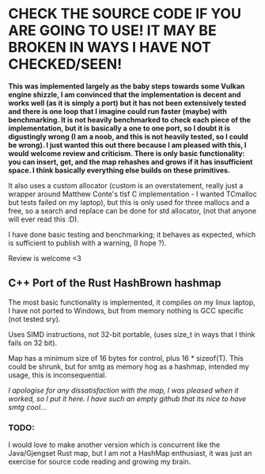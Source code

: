 # CHECK THE SOURCE CODE IF YOU ARE GOING TO USE! IT MAY BE BROKEN IN WAYS I HAVE NOT CHECKED/SEEN!

**This was implemented largely as the baby steps towards some Vulkan engine shizzle, I am convinced that the implementation is decent and works well (as it is simply a port) but it has not been extensively tested and there is one loop that I imagine could run faster (maybe) with benchmarking. It is not heavily benchmarked to check each piece of the implementation, but it is basically a one to one port, so I doubt it is digustingly wrong (I am a noob, and this is not heavily tested, so I could be wrong). I just wanted this out there because I am pleased with this, I would welcome review and criticism. There is only basic functionality: you can insert, get, and the map rehashes and grows if it has insufficient space. I think basically everything else builds on these primitives.**

It also uses a custom allocator (custom is an overstatement, really just a wrapper around Matthew Conte's tlsf C implementation - I wanted TCmalloc but tests failed 
on my laptop), but this is only used for three mallocs and a free, so a search and replace can be done for std allocator, (not that anyone will ever read this :D). 

I have done basic testing and benchmarking; it behaves as expected, which is sufficient to publish with a warning, (I hope ?). 

Review is welcome <3 

## C++ Port of the Rust HashBrown hashmap

The most basic functionality is implemented, it compiles on my linux laptop, I have not ported to Windows, but from memory nothing is GCC specific (not tested sry).

Uses SIMD instructions, not 32-bit portable, (uses size_t in ways that I think fails on 32 bit). 

Map has a minimum size of 16 bytes for control, plus 16 * sizeof(T). This could be shrunk, but for smtg as memory hog as a hashmap, intended my usage, this is 
inconsequential.

*I apologise for any dissatisfaction with the map, I was pleased when it worked, so I put it here. I have such an empty github that its nice to have smtg cool...*

### TODO:
I would love to make another version which is concurrent like the Java/Gjengset Rust map, but I am not a HashMap enthusiast, it was just an exercise for source code 
reading and growing my brain.
